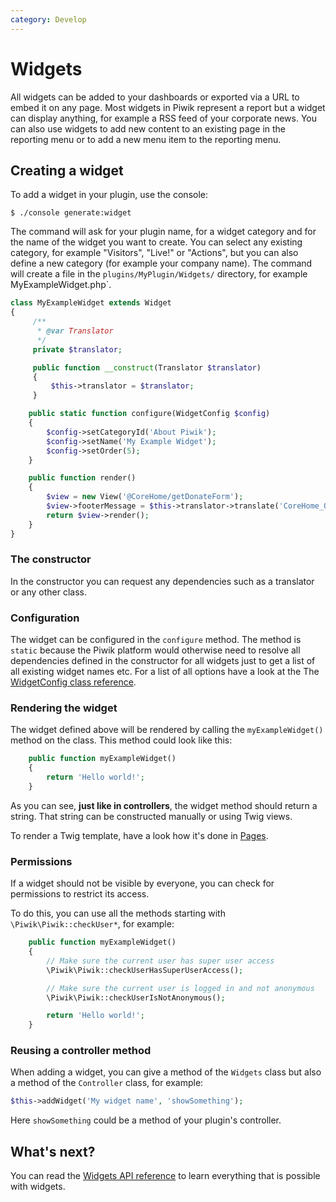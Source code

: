 ```yaml
---
category: Develop
---
```

# Widgets

All widgets can be added to your dashboards or exported via a URL to embed it on any page. Most widgets in Piwik
represent a report but a widget can display anything, for example a RSS feed of your corporate news. You can also use
widgets to add new content to an existing page in the reporting menu or to add a new menu item to the reporting menu.

## Creating a widget

To add a widget in your plugin, use the console:

```
$ ./console generate:widget
```

The command will ask for your plugin name, for a widget category and for the name of the widget you want to create.
You can select any existing category, for example "Visitors", "Live!" or "Actions", but you can also define a new category
(for example your company name). The command will create a file in the `plugins/MyPlugin/Widgets/` directory,
for example MyExampleWidget.php`.

```php
class MyExampleWidget extends Widget
{
     /**
      * @var Translator
      */
     private $translator;

     public function __construct(Translator $translator)
     {
         $this->translator = $translator;
     }

    public static function configure(WidgetConfig $config)
    {
        $config->setCategoryId('About Piwik');
        $config->setName('My Example Widget');
        $config->setOrder(5);
    }

    public function render()
    {
        $view = new View('@CoreHome/getDonateForm');
        $view->footerMessage = $this->translator->translate('CoreHome_OnlyForSuperUserAccess');
        return $view->render();
    }
}
```

### The constructor

In the constructor you can request any dependencies such as a translator or any other class.

### Configuration

The widget can be configured in the `configure` method. The method is `static` because the Piwik platform would otherwise
need to resolve all dependencies defined in the constructor for all widgets just to get a list of all existing widget
names etc. For a list of all options have a look at the The [WidgetConfig class reference](/api-reference/Piwik/Widget/WidgetConfig).

### Rendering the widget

The widget defined above will be rendered by calling the `myExampleWidget()` method on the class. This method could look like this:

```php
    public function myExampleWidget()
    {
        return 'Hello world!';
    }
```

As you can see, **just like in controllers**, the widget method should return a string. That string can be constructed manually or using Twig views.

To render a Twig template, have a look how it's done in [Pages](/guides/pages).

### Permissions

If a widget should not be visible by everyone, you can check for permissions to restrict its access.

To do this, you can use all the methods starting with `\Piwik\Piwik::checkUser*`, for example:

```php
    public function myExampleWidget()
    {
        // Make sure the current user has super user access
        \Piwik\Piwik::checkUserHasSuperUserAccess();

        // Make sure the current user is logged in and not anonymous
        \Piwik\Piwik::checkUserIsNotAnonymous();

        return 'Hello world!';
    }
```

### Reusing a controller method

When adding a widget, you can give a method of the `Widgets` class but also a method of the `Controller` class, for example:

```php
$this->addWidget('My widget name', 'showSomething');
```

Here `showSomething` could be a method of your plugin's controller.

## What's next?

You can read the [Widgets API reference](/api-reference/Piwik/Plugin/Widgets) to learn everything that is possible with widgets.
